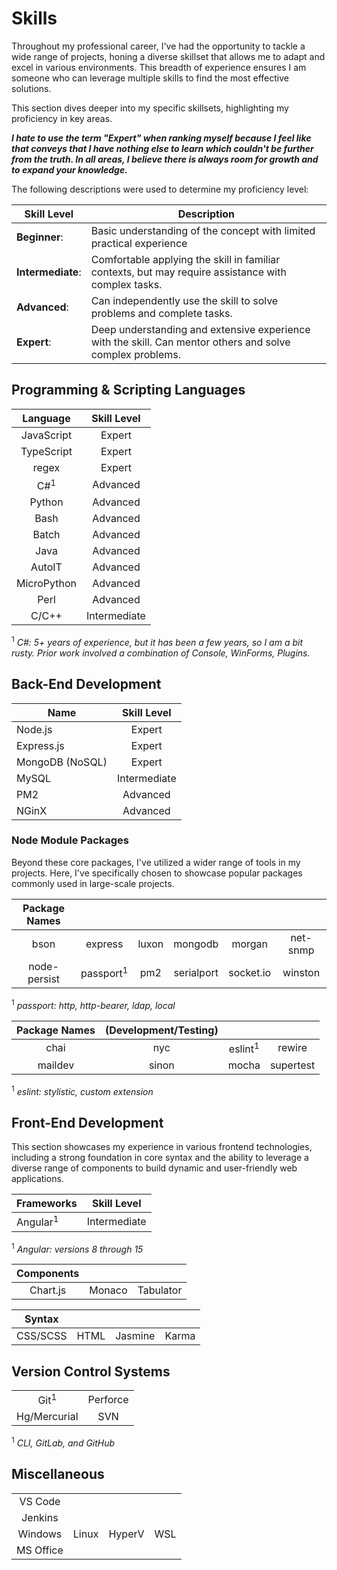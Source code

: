 # Skills

Throughout my professional career, I've had the opportunity to tackle a wide range of projects, honing a diverse skillset that allows me to adapt and excel in various environments. This breadth of experience ensures I am someone who can leverage multiple skills to find the most effective solutions.

This section dives deeper into my specific skillsets, highlighting my proficiency in key areas.

***I hate to use the term "Expert" when ranking myself because I feel like that conveys that I have nothing else to learn which couldn't be further from the truth.
In all areas, I believe there is always room for growth and to expand your knowledge.***

The following descriptions were used to determine my proficiency level:

| Skill Level       | Description                                                                                                |
| ----------------- | ---------------------------------------------------------------------------------------------------------- |
| **Beginner**:     | Basic understanding of the concept with limited practical experience                                       |
| **Intermediate**: | Comfortable applying the skill in familiar contexts, but may require assistance with complex tasks.        |
| **Advanced**:     | Can independently use the skill to solve problems and complete tasks.                                      |
| **Expert**:       | Deep understanding and extensive experience with the skill. Can mentor others and solve complex  problems. |

## Programming & Scripting Languages

|    Language    | Skill Level  |
| :------------: | :----------: |
|   JavaScript   |    Expert    |
|   TypeScript   |    Expert    |
|     regex      |    Expert    |
| C#<sup>1</sup> |   Advanced   |
|     Python     |   Advanced   |
|      Bash      |   Advanced   |
|     Batch      |   Advanced   |
|      Java      |   Advanced   |
|     AutoIT     |   Advanced   |
|  MicroPython   |   Advanced   |
|      Perl      |   Advanced   |
|     C/C++      | Intermediate |

<!-- Alternative Arrangement
|   Expert   |    Advanced    | Intermediate | Beginner |
| :--------: | :------------: | :----------: | :------: |
| JavaScript | C#<sup>1</sup> |    C/C++     |          |
| TypeScript |     Python     |              |          |
|   regex    |      Bash      |              |          |
|            |     Batch      |              |          |
|            |      Java      |              |          |
|            |     AutoIT     |              |          |
|            |  MicroPython   |              |          |
|            |      Perl      |              |          | -->

<sup>1</sup> *C#: 5+ years of experience, but it has been a few years, so I am a bit rusty.
Prior work involved a combination of Console, WinForms, Plugins.*

## Back-End Development

| Name            | Skill Level  |
| --------------- | :----------: |
| Node.js         |    Expert    |
| Express.js      |    Expert    |
| MongoDB (NoSQL) |    Expert    |
| MySQL           | Intermediate |
| PM2             |   Advanced   |
| NGinX           |   Advanced   |

### Node Module Packages

Beyond these core packages, I've utilized a wider range of tools in my projects.
Here, I've specifically chosen to showcase popular packages commonly used in large-scale projects.

| Package Names |                      |       |            |           |          |
| :-----------: | :------------------: | :---: | :--------: | :-------: | :------: |
|     bson      |       express        | luxon |  mongodb   |  morgan   | net-snmp |
| node-persist  | passport<sup>1</sup> |  pm2  | serialport | socket.io | winston  |

<sup>1</sup> *passport: http, http-bearer, ldap, local*

| Package Names | (Development/Testing) |                    |           |
| :-----------: | :-------------------: | :----------------: | :-------: |
|     chai      |          nyc          | eslint<sup>1</sup> |  rewire   |
|    maildev    |         sinon         |       mocha        | supertest |

<sup>1</sup> *eslint: stylistic, custom extension*

## Front-End Development

This section showcases my experience in various frontend technologies, including a strong foundation in core syntax and the ability to leverage a diverse range of components to build dynamic and user-friendly web applications.

| Frameworks      | Skill Level  |
| --------------- | :----------: |
| Angular<sup>1</sup>  | Intermediate |

<sup>1</sup> *Angular: versions 8 through 15*

| Components |        |           |
| :--------: | :----: | :-------: |
|  Chart.js  | Monaco | Tabulator |

|  Syntax  |       |         |       |
| :------: | :---: | :-----: | :---: |
| CSS/SCSS | HTML  | Jasmine | Karma |

## Version Control Systems

|                 |          |
| :-------------: | :------: |
| Git<sup>1</sup> | Perforce |
|  Hg/Mercurial   |   SVN    |

<sup>1</sup> *CLI, GitLab, and GitHub*

## Miscellaneous

|           |       |        |       |
| :-------: | :---: | :----: | :---: |
|  VS Code  |       |        |       |
|  Jenkins  |       |        |       |
|  Windows  | Linux | HyperV |  WSL  |
| MS Office |       |        |       |
